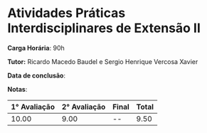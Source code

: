 # Atividades Práticas Interdisciplinares de Extensão II

**Carga Horária**: 90h

**Tutor:** Ricardo Macedo Baudel e Sergio Henrique Vercosa Xavier

**Data de conclusão**: 

**Notas**:

| 1° Avaliação | 2° Avaliação | Final | Total |
| ------------ | ------------ | :---- | ----- |
| 10.00        | 9.00         | --    | 9.50  |

